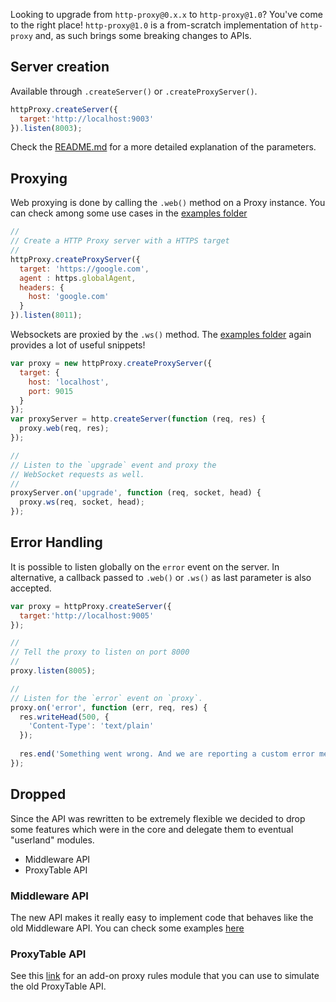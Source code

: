 Looking to upgrade from `http-proxy@0.x.x` to `http-proxy@1.0`? You've come to the right place!
`http-proxy@1.0` is a from-scratch implementation of `http-proxy` and, as such
brings some breaking changes to APIs.

## Server creation

Available through `.createServer()` or `.createProxyServer()`.

```javascript
httpProxy.createServer({
  target:'http://localhost:9003'
}).listen(8003);
```

Check the [README.md](https://github.com/http-party/node-http-proxy/blob/caronte/README.md) for a more detailed explanation of the parameters.

## Proxying

Web proxying is done by calling the `.web()` method on a Proxy instance. You can check among some use cases in the [examples folder](https://github.com/http-party/node-http-proxy/tree/caronte/examples/http)

```javascript
//
// Create a HTTP Proxy server with a HTTPS target
//
httpProxy.createProxyServer({
  target: 'https://google.com',
  agent : https.globalAgent,
  headers: {
    host: 'google.com'
  }
}).listen(8011);

```

Websockets are proxied by the `.ws()` method. The [examples folder](https://github.com/http-party/node-http-proxy/tree/caronte/examples/websocket) again provides a lot of useful snippets!

```javascript
var proxy = new httpProxy.createProxyServer({
  target: {
    host: 'localhost',
    port: 9015
  }
});
var proxyServer = http.createServer(function (req, res) {
  proxy.web(req, res);
});

//
// Listen to the `upgrade` event and proxy the
// WebSocket requests as well.
//
proxyServer.on('upgrade', function (req, socket, head) {
  proxy.ws(req, socket, head);
});
```

## Error Handling

It is possible to listen globally on the `error` event on the server. In alternative, a 
callback passed to `.web()` or `.ws()` as last parameter is also accepted.

```javascript
var proxy = httpProxy.createServer({
  target:'http://localhost:9005'
});

//
// Tell the proxy to listen on port 8000
//
proxy.listen(8005);

//
// Listen for the `error` event on `proxy`.
proxy.on('error', function (err, req, res) {
  res.writeHead(500, {
    'Content-Type': 'text/plain'
  });
  
  res.end('Something went wrong. And we are reporting a custom error message.');
});
```

## Dropped

Since the API was rewritten to be extremely flexible we decided to drop some features 
which were in the core and delegate them to eventual "userland" modules.

- Middleware API
- ProxyTable API

### Middleware API

The new API makes it really easy to implement code that behaves like the old Middleware API. You can check some examples [here](https://github.com/http-party/node-http-proxy/tree/caronte/examples/middleware)

### ProxyTable API

See this [link](https://github.com/donasaur/http-proxy-rules/) for an add-on proxy rules module that you can use to simulate the old ProxyTable API.
